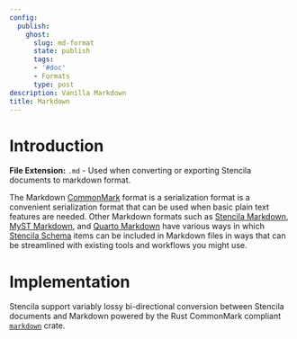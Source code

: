 ```yaml
---
config:
  publish:
    ghost:
      slug: md-format
      state: publish
      tags:
      - '#doc'
      - Formats
      type: post
description: Vanilla Markdown
title: Markdown
---
```


# Introduction

**File Extension:** `.md` - Used when converting or exporting Stencila documents to markdown format.

The Markdown [CommonMark](https://spec.commonmark.org/) format is a serialization format is a convenient serialization format that can be used when basic plain text features are needed. Other Markdown formats such as [Stencila Markdown](/docs/smd-format), [MyST Markdown](/docs/myst-format), and [Quarto Markdown](/docs/qmd-format) have various ways in which [Stencila Schema](/docs/schema) items can be included in Markdown files in ways that can be streamlined with existing tools and workflows you might use.

# Implementation

Stencila support variably lossy bi-directional conversion between Stencila documents and Markdown powered by the Rust CommonMark compliant [`markdown`](https://crates.io/crates/markdown) crate.

<!-- prettier-ignore-start -->
<!-- CODEC-DOCS:START -->


<!-- CODEC-DOCS:STOP -->
<!-- prettier-ignore-end -->
